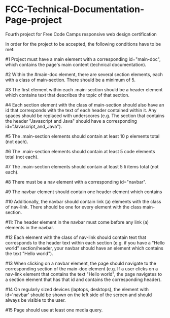 # FCC-Technical-Documentation-Page-project
Fourth project for Free Code Camps responsive web design certification

In order for the project to be accepted, the following conditions have to be met:

#1 Project must have a main element with a corresponding id="main-doc", which contains the page's main content (technical documentation).

#2 Within the #main-doc element, there are several section elements, each with a class of main-section. There should be a minimum of 5.

#3 The first element within each .main-section should be a header element which contains text that describes the topic of that section.

#4 Each section element with the class of main-section should also have an id that corresponds with the text of each header contained within it. Any spaces should be replaced with underscores (e.g. The section that contains the header "Javascript and Java" should have a corresponding id="Javascript_and_Java").

#5 The .main-section elements should contain at least 10 p elements total (not each).

#6 The .main-section elements should contain at least 5 code elements total (not each).

#7 The .main-section elements should contain at least 5 li items total (not each).

#8 There must be a nav element with a corresponding id="navbar".

#9 The navbar element should contain one header element which contains 

#10 Additionally, the navbar should contain link (a) elements with the class of nav-link. There should be one for every element with the class main-section.

#11: The header element in the navbar must come before any link (a) elements in the navbar.

#12 Each element with the class of nav-link should contain text that corresponds to the header text within each section (e.g. if you have a "Hello world" section/header, your navbar should have an element which contains the text "Hello world").

#13 When clicking on a navbar element, the page should navigate to the corresponding section of the main-doc element (e.g. If a user clicks on a nav-link element that contains the text "Hello world", the page navigates to a section element that has that id and contains the corresponding header).

#14 On regularly sized devices (laptops, desktops), the element with id='navbar' should be shown on the left side of the screen and should always be visible to the user.

#15 Page should use at least one media query.
